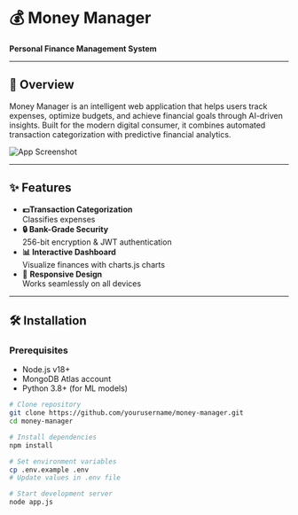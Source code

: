 # 💰 Money Manager

**Personal Finance Management System**

---

## 🚀 Overview

Money Manager is an intelligent web application that helps users track expenses, optimize budgets, and achieve financial goals through AI-driven insights. Built for the modern digital consumer, it combines automated transaction categorization with predictive financial analytics.

![App Screenshot](https://github.com/Uday22o7/Paise-Controller/blob/main/Money%20Manager.png) <!-- Add your screenshot path -->

---

## ✨ Features

- **💵Transaction Categorization**  
  Classifies expenses
- **🔒 Bank-Grade Security**  
  256-bit encryption & JWT authentication
- **📊 Interactive Dashboard**  
  Visualize finances with charts.js charts
- 📱 **Responsive Design**  
  Works seamlessly on all devices

---

## 🛠️ Installation

### Prerequisites
- Node.js v18+
- MongoDB Atlas account
- Python 3.8+ (for ML models)

```bash
# Clone repository
git clone https://github.com/yourusername/money-manager.git
cd money-manager

# Install dependencies
npm install

# Set environment variables
cp .env.example .env
# Update values in .env file

# Start development server
node app.js
